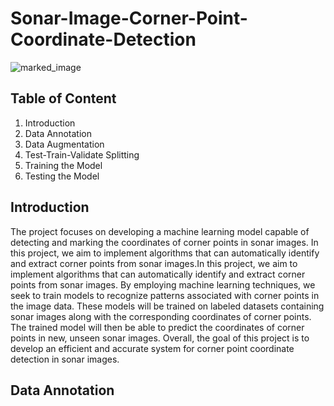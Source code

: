 # Sonar-Image-Corner-Point-Coordinate-Detection

![marked_image](https://github.com/meerap1/Sonar-Image-Corner-Point-Coordinate-Detection/assets/156745402/5fbd5508-bd56-4b7f-9d11-5fb48634e139)

## Table of Content
1. Introduction
2. Data Annotation
3. Data Augmentation
4. Test-Train-Validate Splitting
5. Training the Model
6. Testing the Model
## Introduction
The project focuses on developing a machine learning model capable of detecting and marking the coordinates of corner points in sonar images. In this project, we aim to implement algorithms that can automatically identify and extract corner points from sonar images.In this project, we aim to implement algorithms that can automatically identify and extract corner points from sonar images. By employing machine learning techniques, we seek to train models to recognize patterns associated with corner points in the image data. These models will be trained on labeled datasets containing sonar images along with the corresponding coordinates of corner points. The trained model will then be able to predict the coordinates of corner points in new, unseen sonar images. Overall, the goal of this project is to develop an efficient and accurate system for corner point coordinate detection in sonar images.
## Data Annotation

